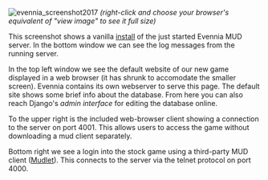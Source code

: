 
![evennia_screenshot2017](https://user-images.githubusercontent.com/294267/30773728-ea45afb6-a076-11e7-8820-49be2168a6b8.png)
*(right-click and choose your browser's equivalent of "view image" to see it full size)*

This screenshot shows a vanilla [install](Getting-Started) of the just started Evennia MUD server. In the bottom window we can see the log messages from the running server. 

In the top left window we see the default website of our new game displayed in a web browser (it has shrunk to accomodate the smaller screen). Evennia contains its own webserver to serve this page. The default site shows some brief info about the database. From here you can also reach Django's *admin interface* for editing the database online. 

To the upper right is the included web-browser client showing a connection to the server on port 4001. This allows users to access the game without downloading a mud client separately. 

Bottom right we see a login into the stock game using a third-party MUD client ([Mudlet](http://www.mudlet.org)). This connects to the server via the telnet protocol on port 4000. 
